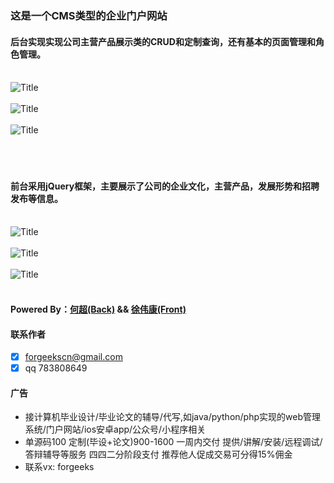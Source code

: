 ### 这是一个CMS类型的企业门户网站
 
####  后台实现实现公司主营产品展示类的CRUD和定制查询，还有基本的页面管理和角色管理。<br><br>
![](back1.png "Title")<br><br>![](back2.png "Title")<br><br>![](back3.png "Title")<br><br>
<br><br>
#### 前台采用jQuery框架，主要展示了公司的企业文化，主营产品，发展形势和招聘发布等信息。<br><br>
![](font1.png "Title")<br><br>![](font2.png "Title")<br><br>![](font3.png "Title")<br><br>
#### Powered By：[何超(Back)](https://github.com/forgeekscn)  && [徐伟康(Front)](https://github.com/xuweikang)
#### 联系作者
- [x] forgeekscn@gmail.com
- [x]  qq 783808649
#### 广告
- 接计算机毕业设计/毕业论文的辅导/代写,如java/python/php实现的web管理系统/门户网站/ios安卓app/公众号/小程序相关 
- 单源码100 定制(毕设+论文)900-1600 一周内交付 提供/讲解/安装/远程调试/答辩辅导等服务 四四二分阶段支付 推荐他人促成交易可分得15%佣金 
- 联系vx: forgeeks 

